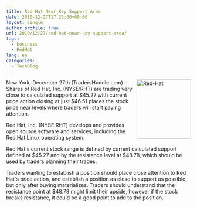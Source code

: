 ```yaml
---
title: Red Hat Near Key Support Area
date: 2010-12-27T17:22:00+00:00
layout: single
author_profile: true
url: 2010/12/27/red-hat-near-key-support-area/
tags:
  - business
  - RedHat
lang: en
categories: 
  - TechBlog
---
```

[<img title="Red-Hat" border="0" alt="Red-Hat" align="right" src="http://lh3.ggpht.com/_vaUVXcmC3OI/TRjEN6M7SvI/AAAAAAAADio/JhU8bw8Cfjs/Red-Hat_thumb%5B2%5D.jpg?imgmax=800" width="148" height="162" />](http://lh5.ggpht.com/_vaUVXcmC3OI/TRjEMKQ4rbI/AAAAAAAADik/9_n-CCIxk8M/s1600-h/Red-Hat%5B4%5D.jpg)New York, December 27th (TradersHuddle.com) – Shares of Red Hat, Inc. (NYSE:RHT) are trading very close to calculated support at $45.27 with current price action closing at just $46.51 places the stock price near levels where traders will start paying attention.

Red Hat, Inc. (NYSE:RHT) develops and provides open source software and services, including the Red Hat Linux operating system.

Red Hat's current stock range is defined by current calculated support defined at $45.27 and by the resistance level at $48.78, which should be used by traders planning their trades.

Traders wanting to establish a position should place close attention to Red Hat's price action, and establish a position as close to support as possible, but only after buying materializes. Traders should understand that the resistance point at $48.78 might limit their upside, however if the stock breaks resistance, it could be a good point to add to the position.